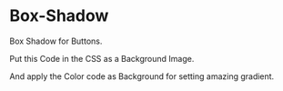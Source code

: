 # Box-Shadow
Box Shadow for Buttons.

Put this Code in the CSS as a Background Image. 

And apply the Color code as Background for setting amazing gradient.
